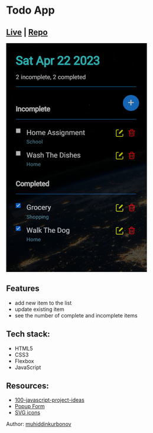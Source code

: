 # Todo App

## [Live](https://muhiddinkurbonov.github.io/todo-app/) | [Repo](https://github.com/muhiddinkurbonov/todo-app)

![Screenshot](https://github.com/muhiddinkurbonov/todo-app/blob/main/todo.png)

## Features
- add new item to the list
- update existing item
- see the number of complete and incomplete items

## Tech stack:
- HTML5
- CSS3
- Flexbox
- JavaScript

## Resources:
- [100-javascript-project-ideas](https://webtips.dev/100-javascript-project-ideas)
- [Popup Form](https://www.w3schools.com/howto/tryit.asp?filename=tryhow_js_popup_form)
- [SVG icons](https://www.svgrepo.com/)


Author: [muhiddinkurbonov](https://github.com/muhiddinkurbonov)